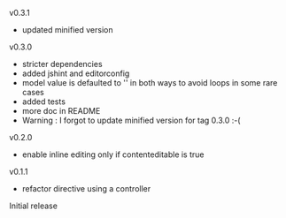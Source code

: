 
v0.3.1
- updated minified version

v0.3.0
- stricter dependencies
- added jshint and editorconfig
- model value is defaulted to '' in both ways to avoid loops in some rare cases
- added tests
- more doc in README
- Warning : I forgot to update minified version for tag 0.3.0 :-(

v0.2.0
- enable inline editing only if contenteditable is true

v0.1.1
- refactor directive using a controller

Initial release
